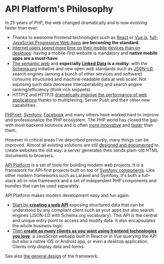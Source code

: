 # API Platform's Philosophy

In 25 years of PHP, the web changed dramatically and is now evolving faster than ever:

* Thanks to awesome frontend technologies such as [React](https://reactjs.org/) or [Vue.js](https://vuejs.org/),
  [full-JavaScript Progressive Web Apps](https://en.wikipedia.org/wiki/Progressive_web_application) **are becoming the standard**.
* [Internet users spend more time on their mobile devices than on desktops](https://www.broadbandsearch.net/blog/mobile-desktop-internet-usage-statistics): having a mobile-first website is mandatory and **native mobile apps are a must-have**.
* [The semantic web](https://en.wikipedia.org/wiki/Semantic_Web) and **especially [Linked Data](https://en.wikipedia.org/wiki/Linked_data)
  is a reality**: with the [Schema.org](http://schema.org/) initiative and new open web standards such as [JSON-LD](http://json-ld.org/),
  search engines (among a bunch of other services and software) consume structured and machine-readable data at web scale.
  Not exposing such data decrease interoperability and search engine ranking/efficiency (think rich snippets).
* HTTP/2 and HTTP/3 [dramatically improve the performance of web applications](https://vulcain.rocks) thanks to multiplexing, Server Push and their other new capabilities.

[PHP.net](https://www.php.net), [Symfony](https://symfony.com), [Facebook](http://hhvm.com/) and many others have worked hard
to improve and professionalize the PHP ecosystem. The PHP world has closed the gap with most backend solutions and is often
[more innovative](https://wiki.php.net/rfc) and [faster](https://benchmarksgame-team.pages.debian.net/benchmarksgame/fastest/php-python3.html) than them.

However in critical areas I've described previously, many things can be improved. Almost all existing solutions are still [designed
and documented](https://symfony.com/doc/current/book/page_creation.html) to create websites the old way: a server generates
then sends plain-old HTML documents to browsers.

[API Platform](https://api-platform.com) is a set of tools for building modern web projects. It is a framework
for API-first projects built on top of [Symfony components](https://symfony.com/projects/apiplatform).
Like other modern frameworks such as Laravel and Symfony, it's both a full-stack all-in-one framework and a set of independent PHP components and bundles that can be used separately.

API Platform makes modern development easy and fun again:

* [Start by **creating a web API**](../distribution/index.md) exposing structured data that can
  be understood by any compliant client such as your apps but also search engines (JSON-LD with Schema.org vocabulary).
  This API is the central and unique entry point to access and modify data. It also encapsulates the whole business logic.
* [Then **create as many clients as you want using frontend technologies you love**](../client-generator/index.md): a JavaScript
  webapp built in React or in Vue querying the API but also a native iOS or Android app, or even a desktop application. Clients
  only display data and forms.

See also [the general design](../core/design.md) of the framework.
